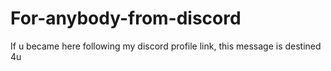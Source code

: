 # For-anybody-from-discord
If u became here following my discord profile link, this message is destined 4u
